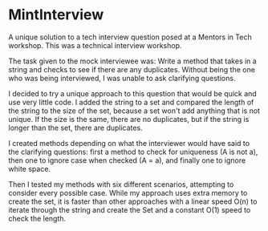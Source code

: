 # MintInterview
A unique solution to a tech interview question posed at a Mentors in Tech workshop. This was a technical interview workshop.

The task given to the mock interviewee was: Write a method that takes in a string and checks to see if there are any duplicates. Without being the one who was being interviewed, I was unable to ask clarifying questions. 

I decided to try a unique approach to this question that would be quick and use very little code. I added the string to a set and compared the length of the string to the size of the set, because a set won't add anything that is not unique. If the size is the same, there are no duplicates, but if the string is longer than the set, there are duplicates.

I created methods depending on what the interviewer would have said to the clarifying questions: first a method to check for uniqueness (A is not a), then one to ignore case when checked (A = a), and finally one to ignore white space.

Then I tested my methods with six different scenarios, attempting to consider every possible case. While my approach uses extra memory to create the set, it is faster than other approaches with a linear speed  O(n) to iterate through the string and create the Set and a constant O(1) speed to check the length. 

